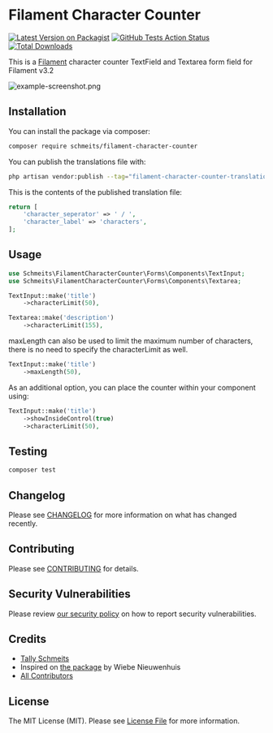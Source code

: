 # Filament Character Counter

[![Latest Version on Packagist](https://img.shields.io/packagist/v/schmeits/filament-character-counter.svg?style=flat-square)](https://packagist.org/packages/schmeits/filament-character-counter)
[![GitHub Tests Action Status](https://img.shields.io/github/actions/workflow/status/schmeits/filament-character-counter/run-tests.yml?branch=main&label=tests&style=flat-square)](https://github.com/schmeits/filament-character-counter/actions?query=workflow%3Arun-tests+branch%3Amain)
[![Total Downloads](https://img.shields.io/packagist/dt/schmeits/filament-character-counter.svg?style=flat-square)](https://packagist.org/packages/schmeits/filament-character-counter)

This is a [Filament](https://filamentphp.com/) character counter TextField and Textarea form field for Filament v3.2 

![example-screenshot.png](https://github.com/schmeits/filament-character-counter/raw/main/docs-assets/screenshots/example-screenshot.png)


## Installation

You can install the package via composer:

```bash
composer require schmeits/filament-character-counter
```

You can publish the translations file with:

```bash
php artisan vendor:publish --tag="filament-character-counter-translations"
```

This is the contents of the published translation file:

```php
return [
    'character_seperator' => ' / ',
    'character_label' => 'characters',
];
```

## Usage

```php
use Schmeits\FilamentCharacterCounter\Forms\Components\TextInput;
use Schmeits\FilamentCharacterCounter\Forms\Components\Textarea;

TextInput::make('title')
    ->characterLimit(50),

Textarea::make('description')
    ->characterLimit(155),
```

maxLength can also be used to limit the maximum number of characters, there is no need to specify the characterLimit as well.
```php
TextInput::make('title')
    ->maxLength(50),
```

As an additional option, you can place the counter within your component using:

```php
TextInput::make('title')
    ->showInsideControl(true)
    ->characterLimit(50),
```


## Testing

```bash
composer test
```

## Changelog

Please see [CHANGELOG](CHANGELOG.md) for more information on what has changed recently.

## Contributing

Please see [CONTRIBUTING](.github/CONTRIBUTING.md) for details.

## Security Vulnerabilities

Please review [our security policy](../../security/policy) on how to report security vulnerabilities.

## Credits

- [Tally Schmeits](https://github.com/schmeits)
- Inspired on [the package](https://github.com/sweebee/filament-char-counter) by Wiebe Nieuwenhuis
- [All Contributors](../../contributors)

## License

The MIT License (MIT). Please see [License File](LICENSE.md) for more information.
